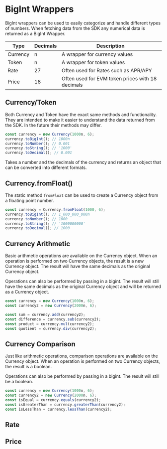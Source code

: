 # BigInt Wrappers

BigInt wrappers can be used to easily categorize and handle different types of numbers. When fetching data from the SDK any numerical data is returned as a BigInt Wrapper.

| Type     | Decimals | Description                                      |
| -------- | -------- | ------------------------------------------------ |
| Currency | n        | A wrapper for currency values                    |
| Token    | n        | A wrapper for token values                       |
| Rate     | 27       | Often used for Rates such as APR/APY             |
| Price    | 18       | Often used for EVM token prices with 18 decimals |

## Currency/Token

Both Currency and Token have the exact same methods and functionality. They are intended to make it easier to understand the data returned from the SDK. In the future their methods may differ.

```typescript
const currency = new Currency(1000n, 6);
currency.toBigInt(); // 1000n
currency.toNumber(); // 0.001
currency.toString(); // '1000'
currency.toDecimal(); // 0.001
```

Takes a number and the decimals of the currency and returns an object that can be converted into different formats.

## Currency.fromFloat()

The static method `fromFloat` can be used to create a Currency object from a floating point number.

```typescript
const currency = Currency.fromFloat(1000, 6);
currency.toBigInt(); // 1_000_000_000n
currency.toNumber(); // 1000
currency.toString(); // '1000000000'
currency.toDecimal(); // 1000
```

## Currency Arithmetic

Basic arithmetic operations are available on the Currency object. When an operation is performed on two Currency objects, the result is a new Currency object. The result will have the same decimals as the original Currency object.

Operations can also be performed by passing in a bigint. The result will still have the same decimals as the original Currency object and will be returned as a Currency object.

```typescript
const currency = new Currency(1000n, 6);
const currency2 = new Currency(2000n, 6);

const sum = currency.add(currency2);
const difference = currency.sub(currency2);
const product = currency.mul(currency2);
const quotient = currency.div(currency2);
```

## Currency Comparison

Just like arithmetic operations, comparison operations are available on the Currency object. When an operation is performed on two Currency objects, the result is a boolean.

Operations can also be performed by passing in a bigint. The result will still be a boolean.

```typescript
const currency = new Currency(1000n, 6);
const currency2 = new Currency(2000n, 6);
const isEqual = currency.equals(currency2);
const isGreaterThan = currency.greaterThan(currency2);
const isLessThan = currency.lessThan(currency2);
```

## Rate

## Price
